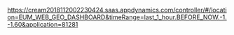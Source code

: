 https://cream2018112002230424.saas.appdynamics.com/controller/#/location=EUM_WEB_GEO_DASHBOARD&timeRange=last_1_hour.BEFORE_NOW.-1.-1.60&application=81281
